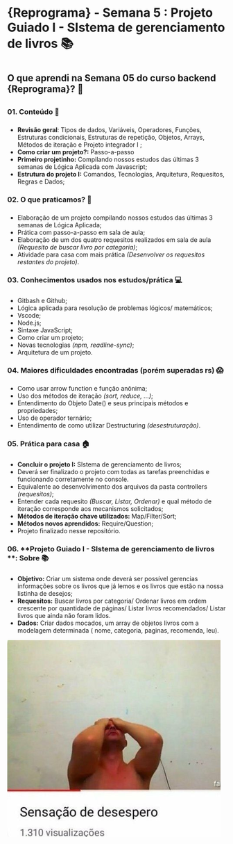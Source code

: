 # **{Reprograma} - Semana 5 :** Projeto Guiado I - **SI**stema de gerenciamento de livros :books: <h1>

## O que aprendi na Semana 05 do curso backend **{Reprograma}**? :purple_heart: <h2>

### 01. Conteúdo :memo: <h3>
* **Revisão geral**: Tipos de dados, Variáveis, Operadores, Funções, Estruturas condicionais, Estruturas de repetição, Objetos, Arrays, Métodos de iteração e Projeto integrador I ;
* **Como criar um projeto?:** Passo-a-passo 
* **Primeiro projetinho:** Compilando nossos estudos das últimas 3 semanas de Lógica Aplicada com Javascript;
* **Estrutura do projeto I:** Comandos, Tecnologias, Arquitetura, Requesitos, Regras e Dados;

### 02. O que praticamos? :muscle:<h3>
* Elaboração de um projeto compilando nossos estudos das últimas 3 semanas de Lógica Aplicada;
* Prática com passo-a-passo em sala de aula;
* Elaboração de um dos quatro requesitos realizados em sala de aula *(Requesito de buscar livro por categoria)*;
* Atividade para casa com mais prática *(Desenvolver os requesitos restantes do projeto)*.
  
### 03. Conhecimentos usados nos estudos/prática :computer: <h3>
* Gitbash e Github;
* Lógica aplicada para resolução de problemas lógicos/ matemáticos;
* Vscode;
* Node.js;
* Sintaxe JavaScript;
* Como criar um projeto;
* Novas tecnologias *(npm, readline-sync)*;
* Arquitetura de um projeto.


### 04. Maiores dificuldades encontradas (porém superadas rs) :scream: <h3>
* Como usar arrow function e função anônima;
* Uso dos métodos de iteração *(sort, reduce, ...)*;
* Entendimento do Objeto Date() e seus principais métodos e propriedades;
* Uso de operador ternário;
* Entendimento de como utilizar Destructuring *(desestruturação)*.
  
### 05. Prática para casa :house: <h3>
* **Concluir o projeto I:** SIstema de gerenciamento de livros;
* Deverá ser finalizado o projeto com todas as tarefas preenchidas e funcionando corretamente no console.
* Equivalente ao desenvolvimento dos arquivos da pasta controllers *(requesitos)*;
* Entender cada requesito *(Buscar, Listar, Ordenar)* e qual método de iteração corresponde aos mecanismos solicitados;
* **Métodos de iteração chave utilizados:** Map/Filter/Sort;
* **Métodos novos aprendidos:** Require/Question;
* Projeto finalizado nesse repositório.

### 06. **Projeto Guiado I - SIstema de gerenciamento de livros **: Sobre :books: <h3>
* **Objetivo:** Criar um sistema onde deverá ser possível gerencias informações sobre os livros que já lemos e os livros que estão na nossa listinha de desejos;
* **Requesitos:** Buscar livros por categoria/ Ordenar livros em ordem crescente por quantidade de páginas/ Listar livros recomendados/ Listar livros que ainda não foram lidos.
* **Dados:** Criar dados mocados, um array de objetos livros com a modelagem determinada ( nome, categoria, paginas, recomenda, leu). 


![sensacaoDeDesespero](sensacaoDeDesespero.jpg)




